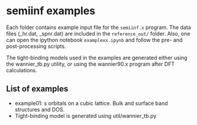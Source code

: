 # semiinf examples
Each folder contains example input file for the `semiinf.x` program.
The data files (_hr.dat, _spnr.dat) are included in the `reference_out/` folder.
Also, one can open the ipython notebook `examplexx.ipynb` and follow the pre- and post-processing scripts.

The tight-binding models used in the examples are generated either using the wannier_tb.py utility, or using the wannier90.x program after DFT calculations.

## List of examples
* example01: s orbitals on a cubic lattice. Bulk and surface band structures and DOS.
 * Tight-binding model is generated using util/wannier_tb.py
